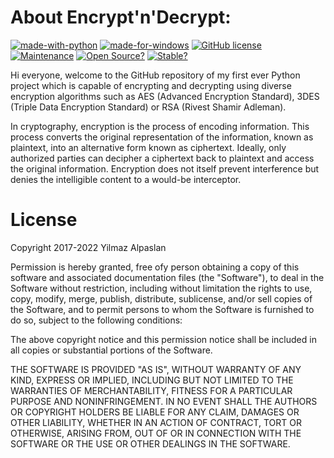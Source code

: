 # About Encrypt'n'Decrypt:
[![made-with-python](https://img.shields.io/badge/Made%20With-Python%203%2E9%2E7-396F9E.svg?style=plastic)](https://www.python.org/)
[![made-for-windows](https://img.shields.io/badge/Made%20For-Windows-00A4E3.svg?style=plastic)](https://www.microsoft.com/)
[![GitHub license](https://img.shields.io/badge/License-MIT-A10000?style=plastic)](https://github.com/Yilmaz4/Encrypt-n-Decrypt/blob/master/LICENSE)
[![Maintenance](https://img.shields.io/badge/Maintained%3F-Actively-009e0a.svg?style=plastic)](https://GitHub.com/Yilmaz4/Encrypt-n-Decrypt/graphs/commit-activity)
[![Open Source?](https://img.shields.io/badge/Open%20source%3F-Of%20course%21%20%E2%9D%A4-3C9E44.svg?style=plastic)](https://GitHub.com/Yilmaz4/Encrypt-n-Decrypt/graphs/commit-activity)
[![Stable?](https://img.shields.io/badge/Release-v0%2E2%2E2%20%7C%20Stable-3C9E44.svg?style=plastic)](https://GitHub.com/Yilmaz4/Encrypt-n-Decrypt/graphs/commit-activity)

[//]: <> (009e0a Stable | ffc700 Prerelease | ff0000 Beta)

Hi everyone, welcome to the GitHub repository of my first ever Python project which is capable of encrypting and decrypting using diverse encryption algorithms such as AES (Advanced Encryption Standard), 3DES (Triple Data Encryption Standard) or RSA (Rivest Shamir Adleman).

In cryptography, encryption is the process of encoding information. This process converts the original representation of the information, known as plaintext, into an alternative form known as ciphertext. Ideally, only authorized parties can decipher a ciphertext back to plaintext and access the original information. Encryption does not itself prevent interference but denies the intelligible content to a would-be interceptor.

# License

Copyright 2017-2022 Yilmaz Alpaslan

Permission is hereby granted, free ofy person obtaining a copy of this
software and associated documentation files (the "Software"), to deal in the Software
without restriction, including without limitation the rights to use, copy, modify,
merge, publish, distribute, sublicense, and/or sell copies of the Software, and to
permit persons to whom the Software is furnished to do so, subject to the following
conditions:

The above copyright notice and this permission notice shall be included in all copies
or substantial portions of the Software.

THE SOFTWARE IS PROVIDED "AS IS", WITHOUT WARRANTY OF ANY KIND, EXPRESS OR IMPLIED,
INCLUDING BUT NOT LIMITED TO THE WARRANTIES OF MERCHANTABILITY, FITNESS FOR A
PARTICULAR PURPOSE AND NONINFRINGEMENT. IN NO EVENT SHALL THE AUTHORS OR COPYRIGHT
HOLDERS BE LIABLE FOR ANY CLAIM, DAMAGES OR OTHER LIABILITY, WHETHER IN AN ACTION
OF CONTRACT, TORT OR OTHERWISE, ARISING FROM, OUT OF OR IN CONNECTION WITH THE
SOFTWARE OR THE USE OR OTHER DEALINGS IN THE SOFTWARE.
